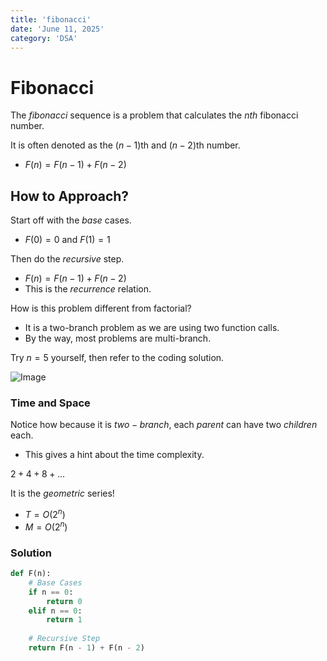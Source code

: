 ```yaml
---
title: 'fibonacci'
date: 'June 11, 2025'
category: 'DSA'
---
```


# Fibonacci

The $fibonacci$ sequence is a problem that calculates the $nth$ fibonacci number.

It is often denoted as the $(n - 1)$th and $(n - 2)$th number.
- $F(n) = F(n - 1) + F(n - 2)$

## How to Approach?

Start off with the $base$ cases.
- $F(0) = 0$ and $F(1) = 1$

Then do the $recursive$ step.
- $F(n) = F(n - 1) + F(n - 2)$
- This is the $recurrence$ relation.

How is this problem different from factorial?
- It is a two-branch problem as we are using two function calls.
- By the way, most problems are multi-branch.

Try $n = 5$ yourself, then refer to the coding solution.

![Image](/fibonacci/Fibonacci1.png)

### Time and Space

Notice how because it is $two-branch$, each $parent$ can have two $children$ each.
- This gives a hint about the time complexity.

$2 + 4 + 8 + ...$

It is the $geometric$ series!
- $T = O(2^n)$
- $M = O(2^n)$

### Solution

```python
def F(n):
    # Base Cases
    if n == 0:
        return 0
    elif n == 0:
        return 1
    
    # Recursive Step
    return F(n - 1) + F(n - 2)
```
